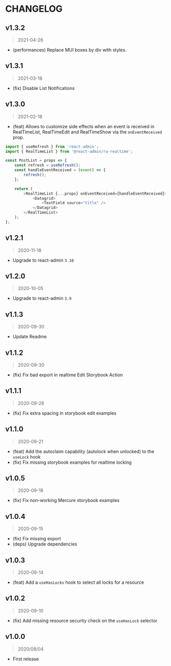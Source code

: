 # CHANGELOG

## v1.3.2

> 2021-04-26

- (performances) Replace MUI boxes by div with styles.

## v1.3.1

> 2021-03-18

- (fix) Disable List Notifications

## v1.3.0

> 2021-02-18

- (feat) Allows to customize side effects when an event is received in RealTimeList, RealTimeEdit and RealTimeShow via the `onEventReceived` prop.

```js
import { useRefresh } from 'react-admin';
import { RealTimeList } from '@react-admin/ra-realtime';

const PostList = props => {
    const refresh = useRefresh();
    const handleEventReceived = (event) => {
        refresh();
    };

    return (
        <RealTimeList {...props} onEventReceived={handleEventReceived}>
            <Datagrid>
                <TextField source="title" />
            </Datagrid>
        </RealTimeList>
    );
};
```

## v1.2.1

> 2020-11-18

- Upgrade to react-admin `3.10`

## v1.2.0

> 2020-10-05

- Upgrade to react-admin `3.9`

## v1.1.3

> 2020-09-30

- Update Readme

## v1.1.2

> 2020-09-30

- (fix) Fix bad export in realtime Edit Storybook Action

## v1.1.1

> 2020-09-28

- (fix) Fix extra spacing in storybook edit examples

## v1.1.0

> 2020-09-21

- (feat) Add the autoclaim capability (autolock when unlocked) to the `useLock` hook
- (fix) Fix missing storybook examples for realtime locking

## v1.0.5

> 2020-09-18

- (fix) Fix non-working Mercure storybook examples

## v1.0.4

> 2020-09-15

- (fix) Fix missing export
- (deps) Upgrade dependencies

## v1.0.3

> 2020-09-14

- (feat) Add a `useHasLocks` hook to select all locks for a resource

## v1.0.2

> 2020-09-10

- (fix) Add missing resource security check on the `useHasLock` selector

## v1.0.0

> 2020/08/04

- First release
